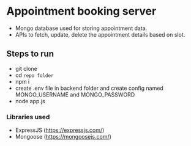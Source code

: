 #  Appointment booking server
- Mongo database used for storing appointment data.
- APIs to fetch, update, delete the appointment details based on slot.

## Steps to run
- git clone <repo URL>
- cd `repo folder`
- npm i
- create .env file in backend folder and create config named MONGO_USERNAME and MONGO_PASSWORD
- node app.js

### Libraries used
- ExpressJS (https://expressjs.com/)
- Mongoose (https://mongoosejs.com/)
